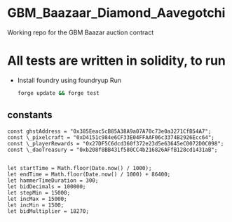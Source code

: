 # GBM_Baazaar_Diamond_Aavegotchi

Working repo for the GBM Baazar auction contract

# All tests are written in solidity, to run

- Install foundry using foundryup
  Run
  ```bash
  forge update && forge test
  ```

## constants

```
const ghstAddress = "0x385Eeac5cB85A38A9a07A70c73e0a3271CfB54A7";
const \_pixelcraft = "0xD4151c984e6CF33E04FFAAF06c3374B2926Ecc64";
const \_playerRewards = "0x27DF5C6dcd360f372e23d5e63645eC0072D0C098";
const \_daoTreasury = "0xb208f8BB431f580CC4b216826AFfB128cd1431aB";


let startTime = Math.floor(Date.now() / 1000);
let endTime = Math.floor(Date.now() / 1000) + 86400;
let hammerTimeDuration = 300;
let bidDecimals = 100000;
let stepMin = 15000;
let incMax = 15000;
let incMin = 1500;
let bidMultiplier = 18270;

```
